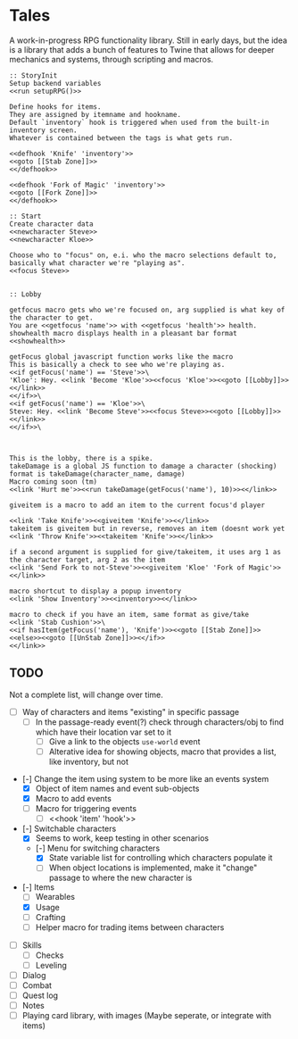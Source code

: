 # Tales
A work-in-progress RPG functionality library.
Still in early days, but the idea is a library that adds a bunch of features
to Twine that allows for deeper mechanics and systems, through scripting and macros.

```
:: StoryInit
Setup backend variables
<<run setupRPG()>>

Define hooks for items.
They are assigned by itemname and hookname.
Default `inventory` hook is triggered when used from the built-in inventory screen.
Whatever is contained between the tags is what gets run.

<<defhook 'Knife' 'inventory'>>
<<goto [[Stab Zone]]>>
<</defhook>>

<<defhook 'Fork of Magic' 'inventory'>>
<<goto [[Fork Zone]]>>
<</defhook>>

:: Start
Create character data
<<newcharacter Steve>>
<<newcharacter Kloe>>

Choose who to "focus" on, e.i. who the macro selections default to, basically what character we're "playing as".
<<focus Steve>>


:: Lobby

getfocus macro gets who we're focused on, arg supplied is what key of the character to get.
You are <<getfocus 'name'>> with <<getfocus 'health'>> health.
showhealth macro displays health in a pleasant bar format
<<showhealth>>

getFocus global javascript function works like the macro
This is basically a check to see who we're playing as.
<<if getFocus('name') == 'Steve'>>\
'Kloe': Hey. <<link 'Become 'Kloe'>><<focus 'Kloe'>><<goto [[Lobby]]>><</link>>
<</if>>\
<<if getFocus('name') == 'Kloe'>>\
Steve: Hey. <<link 'Become Steve'>><<focus Steve>><<goto [[Lobby]]>><</link>>
<</if>>\



This is the lobby, there is a spike.
takeDamage is a global JS function to damage a character (shocking)
format is takeDamage(character_name, damage)
Macro coming soon (tm)
<<link 'Hurt me'>><<run takeDamage(getFocus('name'), 10)>><</link>>

giveitem is a macro to add an item to the current focus'd player

<<link 'Take Knife'>><<giveitem 'Knife'>><</link>>
takeitem is giveitem but in reverse, removes an item (doesnt work yet
<<link 'Throw Knife'>><<takeitem 'Knife'>><</link>>

if a second argument is supplied for give/takeitem, it uses arg 1 as the character target, arg 2 as the item
<<link 'Send Fork to not-Steve'>><<giveitem 'Kloe' 'Fork of Magic'>><</link>>

macro shortcut to display a popup inventory
<<link 'Show Inventory'>><<inventory>><</link>>

macro to check if you have an item, same format as give/take
<<link 'Stab Cushion'>>\
<<if hasItem(getFocus('name'), 'Knife')>><<goto [[Stab Zone]]>><<else>><<goto [[UnStab Zone]]>><</if>>
<</link>>
```

## TODO
Not a complete list, will change over time.
   - [ ] Way of characters and items "existing" in specific passage
	 - [ ] In the passage-ready event(?) check through characters/obj to find which have their location var set to it 
	   - [ ] Give a link to the objects `use-world` event
	   - [ ] Alterative idea for showing objects, macro that provides a list, like inventory, but not
   - [-] Change the item using system to be more like an events system
	 - [X] Object of item names and event sub-objects
	 - [X] Macro to add events
	 - [ ] Macro for triggering events
	   - [ ] <<hook 'item' 'hook'>>
   - [-] Switchable characters
	 - [X] Seems to work, keep testing in other scenarios
	 - [-] Menu for switching characters
	   - [X] State variable list for controlling which characters populate it
	   - [ ] When object locations is implemented, make it "change" passage to where the new character is
   - [-] Items
     - [ ] Wearables
	 - [X] Usage
	 - [ ] Crafting
	 - [ ] Helper macro for trading items between characters
   - [ ] Skills
	 - [ ] Checks
	 - [ ] Leveling
   - [ ] Dialog
   - [ ] Combat
   - [ ] Quest log
   - [ ] Notes
   - [ ] Playing card library, with images (Maybe seperate, or integrate with items)
